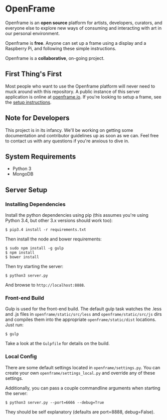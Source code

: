 # OpenFrame

Openframe is an **open source** platform for artists, developers, curators, and everyone else to explore new ways of consuming and interacting with art in our personal environment.

Openframe is **free**. Anyone can set up a frame using a display and a Raspberry Pi, and following these simple instructions.

Openframe is a **collaborative**, on-going project.

## First Thing's First
Most people who want to use the Openframe platform will never need to muck around with this repository. A public instance of this server application is online at [openframe.io](http://openframe.io). If you're looking to setup a frame, see the [setup instructions](https://github.com/OpenFrameProject/OpenFrame-NodeClient/wiki/Setup-Instructions).

## Note for Developers
This project is in its infancy. We'll be working on getting some documentation and contributor guidelines up as soon as we can. Feel free to contact us with any questions if you're anxious to dive in.

## System Requirements
- Python 3
- MongoDB

## Server Setup

### Installing Dependencies
Install the python dependencies using pip (this assumes you're using Python 3.4, but other 3.x versions should work too):

```
$ pip3.4 install -r requirements.txt
```

Then install the node and bower requirements:

```
$ sudo npm install -g gulp
$ npm install
$ bower install
```

Then try starting the server:

```
$ python3 server.py
```

And browse to `http://localhost:8888`.

### Front-end Build

Gulp is used for the front-end build. The default gulp task watches the .less and .js files in `openframe/static/src/less` and `openframe/static/src/js` dirs and compiles them into the appropriate `openframe/static/dist` locations. Just run:

```
$ gulp
```

Take a look at the `Gulpfile` for details on the build.

### Local Config
There are some default settings located in `openframe/settings.py`. You can create your own `openframe/settings_local.py` and override any of these settings.

Additionally, you can pass a couple commandline arguments when starting the server:

```
$ python3 server.py --port=6666 --debug=True
```

They should be self explanatory (defaults are port=8888, debug=False).

